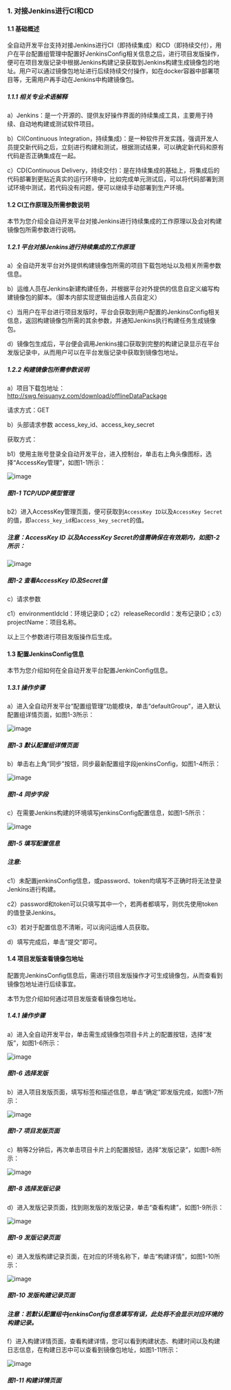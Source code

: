 ### 1. 对接Jenkins进行CI和CD

#### 1.1 基础概述

全自动开发平台支持对接Jenkins进行CI（即持续集成）和CD（即持续交付），用户在平台配置组管理中配置好JenkinsConfig相关信息之后，进行项目发版操作，便可在项目发版记录中根据Jenkins构建记录获取到Jenkins构建生成镜像包的地址。用户可以通过镜像包地址进行后续持续交付操作，如在docker容器中部署项目等，无需用户再手动在Jenkins中构建镜像包。

##### 1.1.1 相关专业术语解释

a）Jenkins：是一个开源的、提供友好操作界面的持续集成工具，主要用于持续、自动地构建或测试软件项目。

b）CI(Continuous Integration，持续集成)：是一种软件开发实践，强调开发人员提交新代码之后，立刻进行构建和测试，根据测试结果，可以确定新代码和原有代码是否正确集成在一起。

c）CD(Continuous Delivery，持续交付)：是在持续集成的基础上，将集成后的代码部署到更贴近真实的运行环境中，比如完成单元测试后，可以将代码部署到测试环境中测试，若代码没有问题，便可以继续手动部署到生产环境。

#### 1.2 CI工作原理及所需参数说明

本节为您介绍全自动开发平台对接Jenkins进行持续集成的工作原理以及会对构建镜像包所需参数进行说明。

##### 1.2.1 平台对接Jenkins进行持续集成的工作原理

a）全自动开发平台对外提供构建镜像包所需的项目下载包地址以及相关所需参数信息。

b）运维人员在Jenkins新建构建任务，并根据平台对外提供的信息自定义编写构建镜像包的脚本。（脚本内部实现逻辑由运维人员自定义）

c）当用户在平台进行项目发版时，平台会获取到用户配置的JenkinsConfig相关信息，返回构建镜像包所需的其余参数，并通知Jenkins执行构建任务生成镜像包。

d）镜像包生成后，平台便会调用Jenkins接口获取到完整的构建记录显示在平台发版记录中，从而用户可以在平台发版记录中获取到镜像包地址。

##### 1.2.2 构建镜像包所需参数说明

a）项目下载包地址：http://swg.feisuanyz.com/download/offlineDataPackage

请求方式：GET

b）头部请求参数 access_key_id、access_key_secret

获取方式：

b1）使用主账号登录全自动开发平台，进入控制台，单击右上角头像图标，选择“AccessKey管理”，如图1-1所示：

![image](https://user-images.githubusercontent.com/79617492/172812000-5bb91fff-1038-48ea-8ab8-9737acd777ca.png)

##### 图1-1 TCP/UDP模型管理

b2）进入AccessKey管理页面，便可获取到` AccessKey ID `以及` AccessKey Secret `的值，即` access_key_id `和` access_key_secret `的值。

##### 注意：AccessKey ID 以及AccessKey Secret的值需确保在有效期内，如图1-2所示：

![image](https://user-images.githubusercontent.com/79617492/172812030-aa31cf08-b5ae-4975-a2e0-703adbbab46a.png)

##### 图1-2 查看AccessKey ID及Secret值

c）请求参数

c1）environmentIdcId：环境记录ID；c2）releaseRecordId：发布记录ID；c3）projectName：项目名称。

以上三个参数进行项目发版操作后生成。

#### 1.3 配置JenkinsConfig信息

本节为您介绍如何在全自动开发平台配置JenkinConfig信息。

##### 1.3.1 操作步骤

a）进入全自动开发平台“配置组管理”功能模块，单击“defaultGroup”，进入默认配置组详情页面，如图1-3所示：

![image](https://user-images.githubusercontent.com/79617492/172812089-3928e834-e946-4f5e-a047-30f1fb3b714b.png)

##### 图1-3 默认配置组详情页面

b）单击右上角“同步”按钮，同步最新配置组字段jenkinsConfig，如图1-4所示：

![image](https://user-images.githubusercontent.com/79617492/172812123-f5c12877-8970-4fdc-9c35-9ab0f2036fd0.png)

##### 图1-4 同步字段

c）在需要Jenkins构建的环境填写jenkinsConfig配置信息，如图1-5所示：

![image](https://user-images.githubusercontent.com/79617492/172812150-5b1c5203-8e0b-42ee-84ac-9b3b467fef0d.png)

##### 图1-5 填写配置信息

##### 注意:

c1）未配置jenkinsConfig信息，或password、token均填写不正确时将无法登录Jenkins进行构建。

c2）password和token可以只填写其中一个，若两者都填写，则优先使用token的值登录Jenkins。

c3）若对于配置信息不清晰，可以询问运维人员获取。

d）填写完成后，单击“提交”即可。

#### 1.4 项目发版查看镜像包地址

配置完JenkinsConfig信息后，需进行项目发版操作才可生成镜像包，从而查看到镜像包地址进行后续事宜。

本节为您介绍如何通过项目发版查看镜像包地址。

##### 1.4.1 操作步骤

a）进入全自动开发平台，单击需生成镜像包项目卡片上的配置按钮，选择“发版”，如图1-6所示：

![image](https://user-images.githubusercontent.com/79617492/172812194-cfe9426c-4459-46c2-a7fb-2a5938d1d6ab.png)

##### 图1-6 选择发版

b）进入项目发版页面，填写标签和描述信息，单击“确定”即发版完成，如图1-7所示：

![image](https://user-images.githubusercontent.com/79617492/172812220-33094bf3-66bd-4b0e-ae36-20bdf148ea03.png)

##### 图1-7 项目发版页面

c）稍等2分钟后，再次单击项目卡片上的配置按钮，选择“发版记录”，如图1-8所示：

![image](https://user-images.githubusercontent.com/79617492/172812245-92ed5399-8662-435d-ba63-d6c1f7f948c5.png)

##### 图1-8 选择发版记录

d）进入发版记录页面，找到刚发版的发版记录，单击“查看构建”，如图1-9所示：

![image](https://user-images.githubusercontent.com/79617492/172812290-8b8fb57b-548f-488c-9918-7c39f8f63e1b.png)

##### 图1-9 发版记录页面

e）进入发版构建记录页面，在对应的环境名称下，单击“构建详情”，如图1-10所示：

![image](https://user-images.githubusercontent.com/79617492/172812326-9f5dad22-2b9b-41bc-b3ee-2187f9e7ca5f.png)

##### 图1-10 发版构建记录页面

##### 注意：若默认配置组中jenkinsConfig信息填写有误，此处将不会显示对应环境的构建记录。

f）进入构建详情页面，查看构建详情，您可以看到构建状态、构建时间以及构建日志信息，在构建日志中可以查看到镜像包地址，如图1-11所示：

![image](https://user-images.githubusercontent.com/79617492/172812344-7fbc42cf-9d7d-412a-b5c6-1a418703488b.png)

##### 图1-11 构建详情页面
